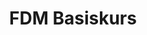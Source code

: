 ---
layout: home
title: FDM Basiskurs
titleTemplate: Lernbausteine
lastUpdated: true

hero:
  name: "Lernbausteine"
  tagline: 
  image: 
    src: '/logos/logo_fdm-nrw.svg'
    alt: FDM.nrw
  actions:
    - theme: brand
      text: Lernbaustein 1
      link: /fdmNRW_datenchaos_datenhelden.md
    - theme: brand
      text: Lernbaustein 2
      link: /fdmNRW_datenrecycling.md
    - theme: brand
      text: Lernbaustein 3
      link: /fdmNRW_fair-play.md
    - theme: brand
      text: Lernbaustein 4
      link: /fdmNRW_idee-wissenschaft.md

features:
  - icon:
      src: /logos/logo_fdm-nrw_eichhoernchen.svg
    title: 
    details:
  - icon:
      src: /logos/logo_fdm-nrw_eichhoernchen.svg
    title:
    details:
  - icon:
      src: /logos/logo_fdm-nrw_eichhoernchen.svg
    title:
    details:
  - icon:
      src: /logos/logo_fdm-nrw_eichhoernchen.svg
    title:
    details:
---